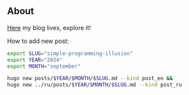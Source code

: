 ## About

[Here](https://novikov-ai.github.io/) my blog lives, explore it!

How to add new post:

~~~bash
export SLUG="simple-programming-illusion"
export YEAR="2024"
export MONTH="september"

hugo new posts/$YEAR/$MONTH/$SLUG.md --kind post_en &&
hugo new ../ru/posts/$YEAR/$MONTH/$SLUG.md --kind post_ru
~~~